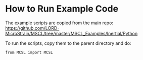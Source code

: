 # How to Run Example Code

The example scripts are copied from the main repo: https://github.com/LORD-MicroStrain/MSCL/tree/master/MSCL_Examples/Inertial/Python

To run the scripts, copy them to the parent directory and do:

    from MCSL import MCSL
